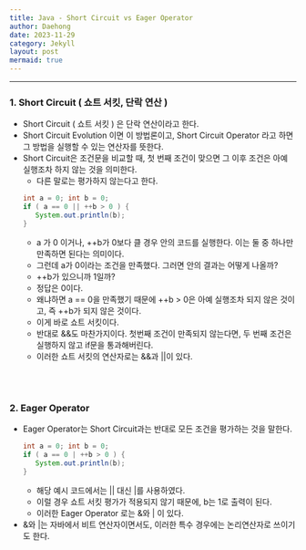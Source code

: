 ```yaml
---
title: Java - Short Circuit vs Eager Operator
author: Daehong
date: 2023-11-29
category: Jekyll
layout: post
mermaid: true
---
```


<hr>

### 1. Short Circuit ( 쇼트 서킷, 단락 연산 )
* Short Circuit ( 쇼트 서킷 ) 은 단락 연산이라고 한다.
* Short Circuit Evolution 이면 이 방법론이고, Short Circuit Operator 라고 하면 그 방법을 실행할 수 있는 연산자를 뜻한다.
* Short Circuit은 조건문을 비교할 때, 첫 번째 조건이 맞으면 그 이후 조건은 아예 실행조차 하지 않는 것을 의미한다.
	* 다른 말로는 평가하지 않는다고 한다. 
	```java
	int a = 0; int b = 0;
	if ( a == 0 || ++b > 0 ) {
	   System.out.println(b);
	}
	```
	* a 가 0 이거나, ++b가 0보다 클 경우 안의 코드를 실행한다. 이는 둘 중 하나만 만족하면 된다는 의미이다.
	* 그런데 a가 0이라는 조건을 만족했다. 그러면 안의 결과는 어떻게 나올까?
	* ++b가 있으니까 1일까?
	* 정답은 0이다.
	* 왜냐하면 a == 0을 만족했기 때문에 ++b > 0은 아예 실행조차 되지 않은 것이고, 즉 ++b가 되지 않은 것이다.
	* 이게 바로 쇼트 서킷이다.
	* 반대로 &&도 마찬가지이다. 첫번째 조건이 만족되지 않는다면, 두 번째 조건은 실행하지 않고 if문을 통과해버린다.
	* 이러한 쇼트 서킷의 연산자로는 &&과 ||이 있다.
	

<br>
<br>

### 2. Eager Operator
* Eager Operator는 Short Circuit과는 반대로 모든 조건을 평가하는 것을 말한다.
	```java
	int a = 0; int b = 0;
	if ( a == 0 | ++b > 0 ) {
	   System.out.println(b);
	}
	```
	* 해당 예시 코드에서는 || 대신 |를 사용하였다.
	* 이럴 경우 쇼트 서킷 평가가 적용되지 않기 때문에, b는 1로 출력이 된다.
	* 이러한 Eager Operator 로는 &와 | 이 있다.
*  &와 |는 자바에서 비트 연산자이면서도, 이러한 특수 경우에는 논리연산자로 쓰이기도 한다.

<br>
<br>
<br>
<br>
<br>